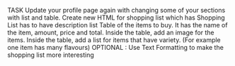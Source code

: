 TASK
Update your profile page again with changing some of your sections with list and table.
Create new HTML for shopping list which has
Shopping List has to have description list
Table of the items to buy. It has the name of the item, amount, price and total.
Inside the table, add an image for the items.
Inside the table, add a list for items that have variety. (For example one item has many flavours)
OPTIONAL : Use Text Formatting to make the shopping list more interesting
